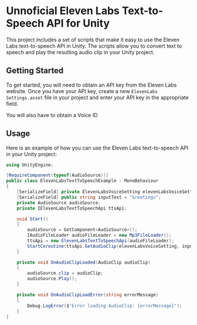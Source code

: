 # Unnoficial Eleven Labs Text-to-Speech API for Unity

This project includes a set of scripts that make it easy to use the Eleven Labs text-to-speech API in Unity. The scripts allow you to convert text to speech and play the resulting audio clip in your Unity project.

## Getting Started

To get started, you will need to obtain an API key from the Eleven Labs website. Once you have your API key, create a new `ElevenLabs Settings.asset` file in your project and enter your API key in the appropriate field.

You will also have to obtain a Voice ID

## Usage

Here is an example of how you can use the Eleven Labs text-to-speech API in your Unity project:

```csharp
using UnityEngine;

[RequireComponent(typeof(AudioSource))]
public class ElevenLabsTextToSpeechExample : MonoBehaviour
{
    [SerializeField] private ElevenLabsVoiceSetting elevenLabsVoiceSetting;
    [SerializeField] public string inputText = "Greetings";
    private AudioSource audioSource;
    private IElevenLabsTextToSpeechApi ttsApi;

    void Start()
    {
        audioSource = GetComponent<AudioSource>();
        IAudioFileLoader audioFileLoader = new Mp3FileLoader();
        ttsApi = new ElevenLabsTextToSpeechApi(audioFileLoader);
        StartCoroutine(ttsApi.GetAudioClip(elevenLabsVoiceSetting, inputText, OnAudioClipLoaded, OnAudioClipLoadError));
    }

    private void OnAudioClipLoaded(AudioClip audioClip)
    {
        audioSource.clip = audioClip;
        audioSource.Play();
    }

    private void OnAudioClipLoadError(string errorMessage)
    {
        Debug.LogError($"Error loading AudioClip: {errorMessage}");
    }
}
```

